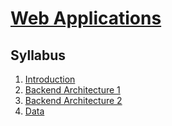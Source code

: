 # [Web Applications](https://fenix.ciencias.ulisboa.pt/degrees/engenharia-informatica-564500436615277/disciplina-curricular/846155801952544)

## Syllabus
1. [Introduction](./1-introduction.md)
2. [Backend Architecture 1](./2-backend-architecture-1.md)
3. [Backend Architecture 2](./3-backend-architecture-2.md)
4. [Data](./4-data.md)
